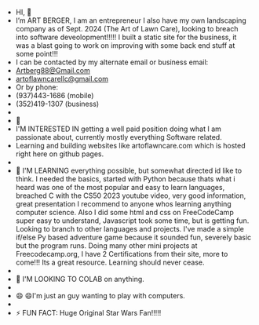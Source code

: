 -    HI,     👋
-  I’m ART BERGER, I am an entrepreneur I also have my own landscaping company as of Sept. 2024 (The Art of Lawn Care), looking to breach into software deveolopment!!!!! I built a static site for the business, it was a blast going to work on improving with some back end stuff at some point!!!
-  I can be contacted by my alternate email or business email:
-    Artberg88@Gmail.com
-    artoflawncarellc@gmail.com
-  Or by phone:
-    (937)443-1686 (mobile)
-    (352)419-1307 (business)
-    
-  👀
-  I'M INTERESTED IN getting a well paid position doing what I am passionate about, currently mostly everything Software related.
-  Learning and building websites like artoflawncare.com which is hosted right here on github pages.
-
- 🌱 I'M LEARNING everything possible, but somewhat directed id like to think. I needed the basics, started with Python because thats what i heard was one of the most popular and easy to learn languages, breached C with the CS50 2023 youtube video, very good information, great presentation I recommend to anyone whos learning anything computer science. Also I did some html and css on FreeCodeCamp super easy to understand, Javascript took some time, but is getting fun. Looking to branch to other languages and projects. I've made a simple if/else Py based adventure game because it sounded fun, severely basic but the program runs. Doing many other mini projects at Freecodecamp.org, I have 2 Certifications from their site, more to come!!! Its a great resource. Learning should never cease.
-
- 💞️ I'M LOOKING TO COLAB on anything.
-
- 😄 😄I'm just an guy wanting to play with computers.
-
- ⚡ FUN FACT: Huge Original Star Wars Fan!!!!! 

<!---
ArtBerger88/ArtBerger88 is a ✨ special ✨ repository because its `README.md` (this file) appears on your GitHub profile.
You can click the Preview link to take a look at your changes.
--->
